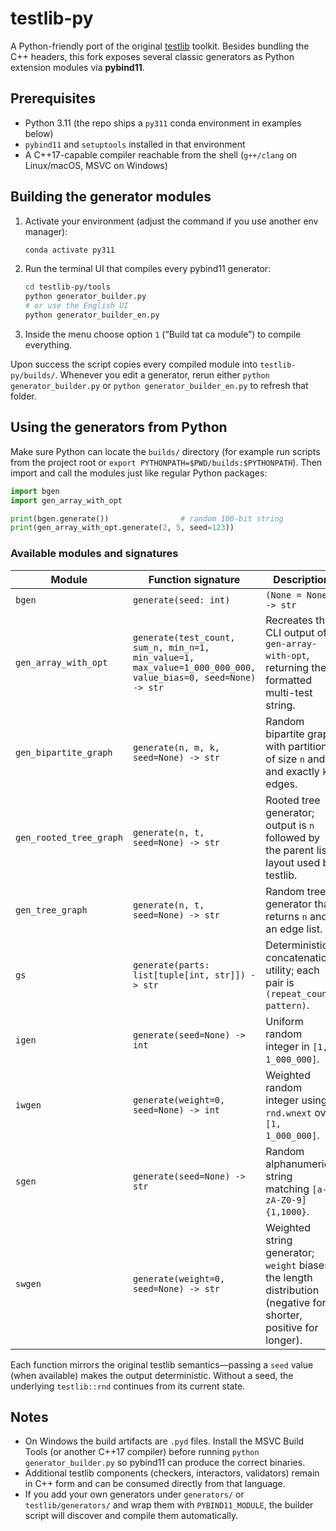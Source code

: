 # testlib-py

A Python-friendly port of the original [testlib](https://github.com/MikeMirzayanov/testlib) toolkit.
Besides bundling the C++ headers, this fork exposes several classic generators as
Python extension modules via **pybind11**.

## Prerequisites

- Python 3.11 (the repo ships a `py311` conda environment in examples below)
- `pybind11` and `setuptools` installed in that environment
- A C++17-capable compiler reachable from the shell (`g++/clang` on Linux/macOS, MSVC on Windows)

## Building the generator modules

1. Activate your environment (adjust the command if you use another env manager):
   ```bash
   conda activate py311
   ```
2. Run the terminal UI that compiles every pybind11 generator:
   ```bash
   cd testlib-py/tools
   python generator_builder.py
   # or use the English UI
   python generator_builder_en.py
   ```
3. Inside the menu choose option `1` (“Build tat ca module”) to compile everything.

Upon success the script copies every compiled module into `testlib-py/builds/`.
Whenever you edit a generator, rerun either `python generator_builder.py` or `python generator_builder_en.py` to refresh that folder.

## Using the generators from Python

Make sure Python can locate the `builds/` directory (for example run scripts from the
project root or `export PYTHONPATH=$PWD/builds:$PYTHONPATH`). Then import and call the modules just like
regular Python packages:

```python
import bgen
import gen_array_with_opt

print(bgen.generate())                # random 100-bit string
print(gen_array_with_opt.generate(2, 5, seed=123))
```

### Available modules and signatures

| Module | Function signature | Description |
| ------ | ------------------ | ----------- |
| `bgen` | `generate(seed: int)` | `(None = None) -> str` | 100-character binary string with roughly 10% ones. |
| `gen_array_with_opt` | `generate(test_count, sum_n, min_n=1, min_value=1, max_value=1_000_000_000, value_bias=0, seed=None) -> str` | Recreates the CLI output of `gen-array-with-opt`, returning the formatted multi-test string. |
| `gen_bipartite_graph` | `generate(n, m, k, seed=None) -> str` | Random bipartite graph with partitions of size `n` and `m` and exactly `k` edges. |
| `gen_rooted_tree_graph` | `generate(n, t, seed=None) -> str` | Rooted tree generator; output is `n` followed by the parent list layout used by testlib. |
| `gen_tree_graph` | `generate(n, t, seed=None) -> str` | Random tree generator that returns `n` and an edge list. |
| `gs` | `generate(parts: list[tuple[int, str]]) -> str` | Deterministic concatenation utility; each pair is `(repeat_count, pattern)`. |
| `igen` | `generate(seed=None) -> int` | Uniform random integer in `[1, 1_000_000]`. |
| `iwgen` | `generate(weight=0, seed=None) -> int` | Weighted random integer using `rnd.wnext` over `[1, 1_000_000]`. |
| `sgen` | `generate(seed=None) -> str` | Random alphanumeric string matching `[a-zA-Z0-9]{1,1000}`. |
| `swgen` | `generate(weight=0, seed=None) -> str` | Weighted string generator; `weight` biases the length distribution (negative for shorter, positive for longer). |

Each function mirrors the original testlib semantics—passing a `seed` value (when
available) makes the output deterministic. Without a seed, the underlying
`testlib::rnd` continues from its current state.

## Notes

- On Windows the build artifacts are `.pyd` files. Install the MSVC Build Tools (or
  another C++17 compiler) before running `python generator_builder.py` so pybind11 can
  produce the correct binaries.
- Additional testlib components (checkers, interactors, validators) remain in C++ form and
  can be consumed directly from that language.
- If you add your own generators under `generators/` or `testlib/generators/` and wrap them
  with `PYBIND11_MODULE`, the builder script will discover and compile them automatically.
